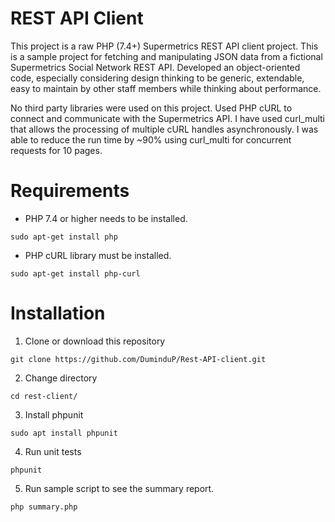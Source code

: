 # REST API Client
This project is a raw PHP (7.4+) Supermetrics REST API client project.
This is a sample project for fetching and manipulating JSON data from a fictional Supermetrics Social Network REST API.
Developed an object-oriented code, especially considering design thinking to be generic, extendable, easy to maintain by
other staff members while thinking about performance.

No third party libraries were used on this project. Used PHP cURL to connect and communicate with the Supermetrics API.
I have used curl_multi that allows the processing of multiple cURL handles asynchronously. I was able to reduce the run time by ~90% using curl_multi for concurrent requests for 10 pages.

# Requirements

 * PHP 7.4 or higher needs to be installed.
  ```
 sudo apt-get install php
 ```
 * PHP cURL library must be installed.
 ```
 sudo apt-get install php-curl
 ```

# Installation

 1. Clone or download this repository
 ```
 git clone https://github.com/DuminduP/Rest-API-client.git
 ```
 2. Change directory
 ```
 cd rest-client/
```
3. Install phpunit
```
sudo apt install phpunit
```
4. Run unit tests
```
phpunit
```
5. Run sample script to see the summary report.
```
php summary.php
```
